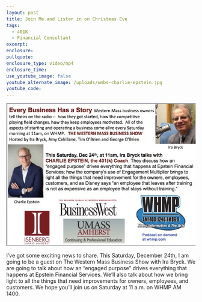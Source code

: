 ```yaml
---
layout: post
title: Join Me and Listen in on Christmas Eve
tags:
  - 401K
  - Financial Consultant
excerpt:
enclosure:
pullquote:
enclosure_type: video/mp4
enclosure_time:
use_youtube_image: false
youtube_alternate_image: /uploads/wmbs-charlie-epstein.jpg
youtube_code:
---
```



![](/uploads/versions/wmbs-charlie-epstein---x----608-458x---.jpg)

I’ve got some exciting news to share. This Saturday, December 24th, I am going to be a guest on The Western Mass Business Show with Ira Bryck. We are going to talk about how an “engaged purpose” drives everything that happens at Epstein Financial Services. We’ll also talk about how we bring light to all the things that need improvements for owners, employees, and customers. We hope you’ll join us on Saturday at 11 a.m. on WHMP AM 1400.